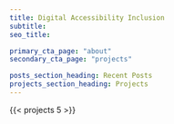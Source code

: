```yaml
---
title: Digital Accessibility Inclusion
subtitle: 
seo_title:

primary_cta_page: "about"
secondary_cta_page: "projects"

posts_section_heading: Recent Posts
projects_section_heading: Projects
---
```


{{< projects 5 >}}
